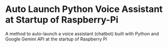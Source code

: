 # Auto Launch Python Voice Assistant at Startup of Raspberry-Pi
A method to auto-launch a voice assistant (chatbot) built with Python and Google Gemini API at the startup of Raspberry Pi
